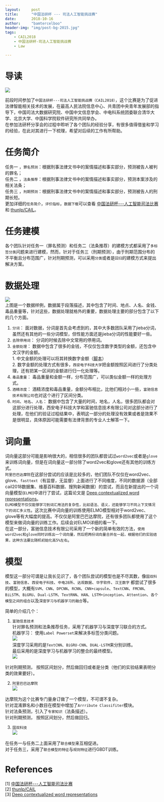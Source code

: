 ```yaml
---
layout:     post
title:      "中国法研杯 --- 司法人工智能挑战赛"
date:       2018-10-16
author:     "bamtercelboo"
header-img: "img/post-bg-2015.jpg"
tags:
    - CAIL2018
    - 中国法研杯-司法人工智能挑战赛
    - Law

---
```



#  导读  #
![](https://i.imgur.com/JPDyps9.jpg)  

前段时间参加了`中国法研杯---司法人工智能挑战赛（CAIL2018）`，这个比赛是为了促进法律智能相关技术的发展，在最高人民法院信息中心、共青团中央青年发展部的指导下，中国司法大数据研究院、中国中文信息学会、中电科系统团委联合清华大学、北京大学、中国科学院软件研究所共同举办。  
在参加法研杯分享会的过程中聆听了各个团队的经验分享，有很多值得借鉴和学习的经验，在此对其进行一下梳理，希望对后续的工作有所帮助。

#  任务简介  #

任务一 ，`罪名预测`：根据刑事法律文书中的案情描述和事实部分，预测被告人被判的罪名；  
任务二 ，`法条推荐`：根据刑事法律文书中的案情描述和事实部分，预测本案涉及的相关法条；  
任务三 ，`刑期预测`：根据刑事法律文书中的案情描述和事实部分，预测被告人的刑期长短。  
更加详细的`任务简介`，`评价指标`，`数据下载`可以查看 [中国法研杯---人工智能司法比赛](http://cail.cipsc.org.cn/instruction) 和 [thunlp/CAIL](https://github.com/thunlp/CAIL)。

#  任务建模  #
各个团队针对任务一（罪名预测）和任务二（法条推荐）的建模方式都采用了`多标签分类`问题来进行建模，然而，针对于任务三（刑期预测），由于刑期范围分布的不平衡且分布范围广，针对刑期预测，可以采用`分类`或者是`回归`的建模方式来提出解决方案。

#  数据处理 #
![](https://i.imgur.com/nvUC6fW.jpg)    
上图是一个数据样例，数据属于段落描述，其中包含了时间、地点、人名、金钱、毒品重量等，针对这些，数据处理就格外的重要，数据处理主要的部分包含了以下的几个方面。  
1. `分词`： 面对数据，分词是首先会考虑到的，其中大多数团队采用了jieba分词，虽然还有其他的一些分词模型，但性能方面还是jieba分词的性能要好一些。  
2.   `去除停用词`： 分词的时候去除中文常用的停用词。  
3.   `金额处理`： 数据中包含了很多的金钱，不仅仅包含数字类型的金额，还包含中文汉字的金额。	    
	1.   中文金额的处理可以将其转换数字金额（[脚本](https://github.com/bamtercelboo/corpus_process_script/tree/master/cn_to_arabic)）    
	2.   数字金额的处理方式有很多，`西安电子科技大学`把金额按照区间进行了分类处理，还有把某一区间的金额进行归一化处理等。  
4.   `毒品重量`： 毒品重量和金额一样，分布范围广，可以类似金额一样的处理方式。  
5.   `酒精浓度`： 酒精浓度和毒品重量，金额分布相比，比他们相对小一些，`富驰信息技术有限公司`也对这个进行了区间分类。  
6.   `时间`、`地名`、`人名`： 数据中包含了大量的时间，地名，人名，很多团队都会对这部分进行处理，西安电子科技大学和富驰信息技术有限公司对这部分进行了处理，在他们的验证过程结果中，表明这一部分的处理没有效果或者是效果不是很明显，具体原因可能需要有法律背景的专业人士解答一下。  

#  词向量 #
词向量这部分可能是影响很大的，相信很多的团队都尝试过`word2vec`或者是`glove`来训练词向量，但是在词向量这一部分除了word2vec和glove还有其他的训练方式。  
`阿里巴巴达摩院`在这部分尝试的应该是比较多的，他们团队不仅仅在word2vec、glove、`fasttext`（有监督，无监督）上面进行了不同维度，不同的数据源（全部cail2018数据集、维基百科数据、搜狗新闻数据）的尝试，而且在新提出的一个词向量模型(`ELMO`)中进行了尝试，这篇论文是 [Deep contextualized word representations](https://arxiv.org/pdf/1802.05365.pdf)。    
`ELMO模型不仅仅能够学习到词汇用法的复杂性，比如语法、语义，还能够学习不同上下文情况下的词汇多义性`。这次比赛中词向量的训练使用ELMO模型相对于word2vec、glove等有大幅度的提高。不仅仅是阿里巴巴达摩院，还有很多团队都使用了这个模型来做词向量的训练工作。后续会对ELMO详细的看一下。    
在这一部分，富驰信息技术有限公司采用了一个新的简单有效的方法，`使用word2vec和glove同时训练出一个词向量，然后把两份词向量合并在一起，根据他们的实验结果，这种方法要比随机初始化高5%左右`。  


#  模型 #
模型这一部分可谓是让我长见识了，各个团队尝试的模型也是不尽其数，像`国双科技`、`富驰信息`、`西安电子科技`、`中电28所`、`达观数据`、`华宇软件`、`汉王数字` 都尝试了很多的模型，大概有`SVM`、`CNN`、`DPCNN`、`RCNN`、`CNN+capsule`、`TextCNN`、`FMCNN`、`BiLSTM`、`BiGRU`、`Dual-LSTM`、`TextRNN`、`HAN`、`LSTM+inception`、`Attention`、`各个模型之间的组合`以及`深度学习与机器学习的融合`等。  

简单的介绍几个：  

1. `富驰信息技术`  
针对罪名预测和法条推荐任务，采用了机器学习与深度学习联合的方式。  
机器学习： 使用`Label Powerset`来解决多标签分类问题。  
 ![](https://i.imgur.com/B6FIsuP.jpg)  
深度学习采用的是`TextCNN`、`BiGRU-CNN`、`DUAL-LSTM`来分别训练。  
最后采用的是深度学习与机器学习的整合的最终模型。  
![](https://i.imgur.com/WbUbkNJ.jpg)    

针对刑期预测， 按照区间划分，然后做回归或者是分类（他们的实验结果表明分类的效果要好）。  

2. `阿里巴巴达摩院`  
![](https://i.imgur.com/8QwrGNa.jpg)  

达摩院为这个比赛专门量身订做了一个模型，不可谓不复杂。  
针对混淆罪名和小数目在模型中增加了`Arrribute Classifiter`模块。  
针对法条预测，引入了`专家知识`（法条描述）。  
针对刑期预测， 按照区间划分，然后做回归。  

3. `国双科技`      
![](https://i.imgur.com/C78Y8xn.jpg)

在任务一与任务二上面采用了`联合模型`来互相促进。  
对于任务三，采用了`联合模型的特征`与`规则特征`进行GBDT训练。

 


# References  #
[1]  [中国法研杯---人工智能司法比赛](http://cail.cipsc.org.cn/instruction)   
[2]  [thunlp/CAIL](https://github.com/thunlp/CAIL)    
[3]  [Deep contextualized word representations](https://arxiv.org/pdf/1802.05365.pdf)






  



  
 








